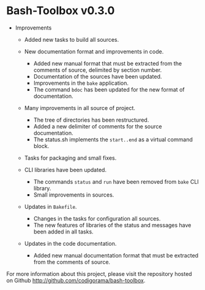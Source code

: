 Bash-Toolbox v0.3.0
===================

* Improvements

  * Added new tasks to build all sources.

  * New documentation format and improvements in code.

    * Added new manual format that must be extracted from the comments of
      source, delimited by section number.
    * Documentation of the sources have been updated.
    * Improvements in the `bake` application.
    * The command `bdoc` has been updated for the new format of documentation.

  * Many improvements in all source of project.

    * The tree of directories has been restructured.
    * Added a new delimiter of comments for the source documentation.
    * The status.sh implements the `start..end` as a virtual command block.

  * Tasks for packaging and small fixes.

  * CLI libraries have been updated.

    * The commands `status` and `run` have been removed from `bake` CLI library.
    * Small improvements in sources.

  * Updates in `Bakefile`.

    * Changes in the tasks for configuration all sources.
    * The new features of libraries of the status and messages have been added
      in all tasks.

  * Updates in the code documentation.

    * Added new manual documentation format that must be extracted from the
      comments of source.

For more information about this project, please visit the repository hosted on
Github <http://github.com/codigorama/bash-toolbox>.

